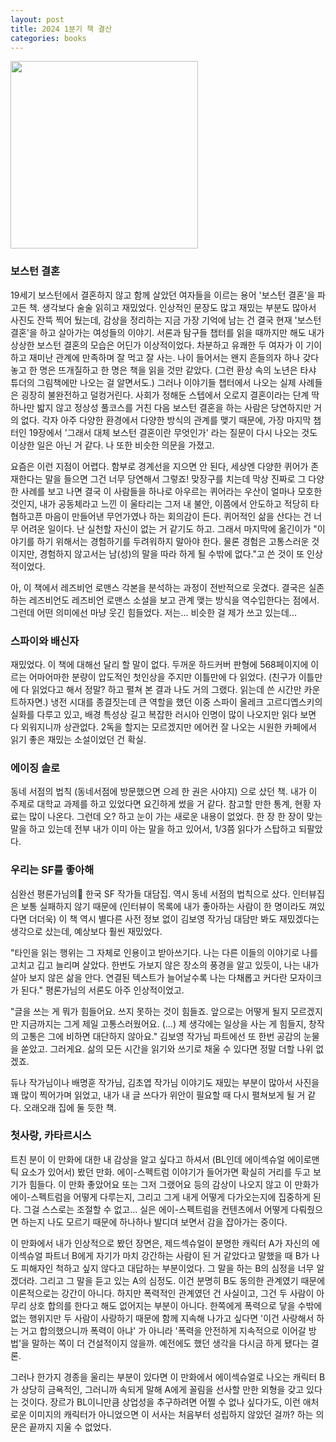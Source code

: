 ```yaml
---
layout: post
title: 2024 1분기 책 결산
categories: books
---
```


<img src="{{ site.baseurl }}/thumbnails/240424_books/보스턴결혼.jpeg" width="300" />

### 보스턴 결혼

19세기 보스턴에서 결혼하지 않고 함께 살았던 여자들을 이르는 용어 '보스턴 결혼'을 파고든 책. 생각보다 술술 읽히고 재밌었다. 인상적인 문장도 많고 재밌는 부분도 많아서 사진도 잔뜩 찍어 뒀는데, 감상을 정리하는 지금 가장 기억에 남는 건 결국 현재 '보스턴 결혼'을 하고 살아가는 여성들의 이야기. 서론과 탐구들 챕터를 읽을 때까지만 해도 내가 상상한 보스턴 결혼의 모습은 어딘가 이상적이었다. 차분하고 유쾌한 두 여자가 이 기이하고 재미난 관계에 만족하며 잘 먹고 잘 사는. 나이 들어서는 왠지 흔들의자 하나 갖다 놓고 한 명은 뜨개질하고 한 명은 책을 읽을 것만 같았다. (그런 환상 속의 노년은 타샤 튜더의 그림책에만 나오는 걸 알면서도.) 그러나 이야기들 챕터에서 나오는 실제 사례들은 굉장히 불완전하고 덜컹거린다. 사회가 정해둔 스텝에서 오로지 결혼이라는 단계 딱 하나만 밟지 않고 정상성 풀코스를 거친 다음 보스턴 결혼을 하는 사람은 당연하지만 거의 없다. 각자 아주 다양한 환경에서 다양한 방식의 관계를 맺기 때문에, 가장 마지막 챕터인 19장에서 '그래서 대체 보스턴 결혼이란 무엇인가' 라는 질문이 다시 나오는 것도 이상한 일은 아닌 거 같다. 나 또한 비슷한 의문을 가졌고.

요즘은 이런 지점이 어렵다. 함부로 경계선을 지으면 안 된다, 세상엔 다양한 퀴어가 존재한다는 말을 들으면 그건 너무 당연해서 그렇죠! 맞장구를 치는데 막상 진짜로 그 다양한 사례를 보고 나면 결국 이 사람들을 하나로 아우르는 퀴어라는 우산이 얼마나 모호한 것인지, 내가 공동체라고 느낀 이 울타리는 그저 내 불안, 이쯤에서 안도하고 적당히 타협하고픈 마음이 만들어낸 무언가였나 하는 회의감이 든다. 퀴어적인 삶을 산다는 건 너무 어려운 일이다. 난 실천할 자신이 없는 거 같기도 하고. 그래서 마지막에 옮긴이가 "이야기를 하기 위해서는 경험하기를 두려워하지 말아야 한다. 물론 경험은 고통스러운 것이지만, 경험하지 않고서는 남(성)의 말을 따라 하게 될 수밖에 없다."고 쓴 것이 또 인상적이었다.

아, 이 책에서 레즈비언 로맨스 각본을 분석하는 과정이 전반적으로 웃겼다. 결국은 실존하는 레즈비언도 레즈비언 로맨스 소설을 보고 관계 맺는 방식을 역수입한다는 점에서. 그런데 어떤 의미에선 마냥 웃긴 힘들었다. 저는... 비슷한 걸 제가 쓰고 있는데... 

### 스파이와 배신자

재밌었다. 이 책에 대해선 달리 할 말이 없다. 두꺼운 하드커버 판형에 568페이지에 이르는 어마어마한 분량이 압도적인 첫인상을 주지만 이틀만에 다 읽었다. (친구가 이틀만에 다 읽었다고 해서 정말? 하고 펼쳐 본 결과 나도 거의 그랬다. 읽는데 쓴 시간만 카운트하자면.) 냉전 시대를 종결짓는데 큰 역할을 했던 이중 스파이 올레크 고르디옙스키의 실화를 다루고 있고, 배경 특성상 길고 복잡한 러시아 인명이 많이 나오지만 읽다 보면 다 외워지니까 상관없다. 2독을 할지는 모르겠지만 에어컨 잘 나오는 시원한 카페에서 읽기 좋은 재밌는 소설이었던 건 확실. 

### 에이징 솔로

동네 서점의 법칙 (동네서점에 방문했으면 으레 한 권은 사야지) 으로 샀던 책. 내가 이 주제로 대학교 과제를 하고 있었다면 요긴하게 썼을 거 같다. 참고할 만한 통계, 현황 자료는 많이 나온다. 그런데 오? 하고 눈이 가는 새로운 내용이 없었다. 한 장 한 장이 맞는 말을 하고 있는데 전부 내가 이미 아는 말을 하고 있어서, 1/3쯤 읽다가 스탑하고 되팔았다. 

### 우리는 SF를 좋아해

심완선 평론가님의 한국 SF 작가들 대담집. 역시 동네 서점의 법칙으로 샀다. 인터뷰집은 보통 실패하지 않기 때문에 (인터뷰이 목록에 내가 좋아하는 사람이 한 명이라도 껴있다면 더더욱) 이 책 역시 별다른 사전 정보 없이 김보영 작가님 대담만 봐도 재밌겠다는 생각으로 샀는데, 예상보다 훨씬 재밌었다.

"타인을 읽는 행위는 그 자체로 인용이고 받아쓰기다. 나는 다른 이들의 이야기로 나를 고치고 깁고 늘리며 살았다. 한번도 가보지 않은 장소의 풍경을 알고 있듯이, 나는 내가 살아 보지 않은 삶을 안다. 연결된 텍스트가 늘어날수록 나는 다채롭고 커다란 모자이크가 된다." 평론가님의 서론도 아주 인상적이었고.

"글을 쓰는 게 뭐가 힘들어요. 쓰지 못하는 것이 힘들죠. 앞으로는 어떻게 될지 모르겠지만 지금까지는 그게 제일 고통스러웠어요. (...) 제 생각에는 일상을 사는 게 힘들지, 창작의 고통은 그에 비하면 대단하지 않아요." 김보영 작가님 파트에선 또 한번 공감의 눈물을 쏟았고. 그러게요. 삶의 모든 시간을 읽기와 쓰기로 채울 수 있다면 정말 더할 나위 없겠죠. 

듀나 작가님이나 배명훈 작가님, 김초엽 작가님 이야기도 재밌는 부분이 많아서 사진을 꽤 많이 찍어가며 읽었고, 내가 내 글 쓰다가 위안이 필요할 때 다시 펼쳐보게 될 거 같다. 오래오래 집에 둘 듯한 책. 

### 첫사랑, 카타르시스

트친 분이 이 만화에 대한 내 감상을 알고 싶다고 하셔서 (BL인데 에이섹슈얼 에이로맨틱 요소가 있어서) 봤던 만화. 에이-스펙트럼 이야기가 들어가면 확실히 거리를 두고 보기가 힘들다. 이 만화 좋았어요 또는 그저 그랬어요 등의 감상이 나오지 않고 이 만화가 에이-스펙트럼을 어떻게 다루는지, 그리고 그게 내게 어떻게 다가오는지에 집중하게 된다. 그걸 스스로는 조절할 수 없고... 실은 에이-스펙트럼을 컨텐츠에서 어떻게 다뤄줬으면 하는지 나도 모르기 때문에 하나하나 발디뎌 보면서 감을 잡아가는 중이다. 

이 만화에서 내가 인상적으로 봤던 장면은, 제드섹슈얼이 분명한 캐릭터 A가 자신의 에이섹슈얼 파트너 B에게 자기가 마치 강간하는 사람이 된 거 같았다고 말했을 때 B가 나도 피해자인 척하고 싶지 않다고 대답하는 부분이었다. 그 말을 하는 B의 심정을 너무 알겠더라. 그리고 그 말을 듣고 있는 A의 심정도. 이건 분명히 B도 동의한 관계였기 때문에 이론적으로는 강간이 아니다. 하지만 폭력적인 관계였던 건 사실이고, 그건 두 사람이 아무리 상호 합의를 한다고 해도 없어지는 부분이 아니다. 한쪽에게 폭력으로 닿을 수밖에 없는 행위지만 두 사람이 사랑하기 때문에 함께 지속해 나가고 싶다면 '이건 사랑해서 하는 거고 합의했으니까 폭력이 아냐' 가 아니라 '폭력을 안전하게 지속적으로 이어갈 방법'을 말하는 쪽이 더 건설적이지 않을까. 예전에도 했던 생각을 다시금 하게 됐다는 결론.

그러나 한가지 경종을 울리는 부분이 있다면 이 만화에서 에이섹슈얼로 나오는 캐릭터 B가 상당히 금욕적인, 그러니까 속되게 말해 A에게 꼴림을 선사할 만한 외형을 갖고 있다는 것이다. 장르가 BL이니만큼 상업성을 추구하려면 어쩔 수 없나 싶다가도, 이런 애처로운 이미지의 캐릭터가 아니었으면 이 서사는 처음부터 성립하지 않았던 걸까? 하는 의문은 끝까지 지울 수 없었다. 
